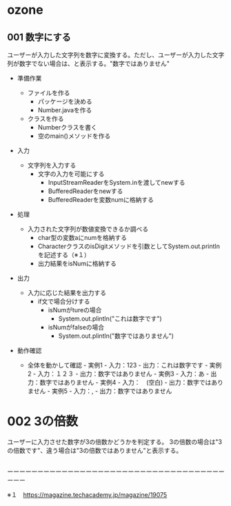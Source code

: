 # ozone
## 001 数字にする
ユーザーが入力した文字列を数字に変換する。ただし、ユーザーが入力した文字列が数字でない場合は、と表示する。"数字ではありません"

- 準備作業
  - ファイルを作る
       - パッケージを決める
       - Number.javaを作る
  - クラスを作る
      - Numberクラスを書く
      - 空のmain()メソッドを作る
        
- 入力
  - 文字列を入力する
       - 文字の入力を可能にする
          - InputStreamReaderをSystem.inを渡してnewする
          - BufferedReaderをnewする
          - BufferedReaderを変数numに格納する
       
- 処理
   - 入力された文字列が数値変換できるか調べる
     - char型の変数aにnumを格納する
     - CharacterクラスのisDigitメソッドを引数としてSystem.out.printlnを記述する（※１）
     - 出力結果をisNumに格納する
     
- 出力
   - 入力に応じた結果を出力する
      - if文で場合分けする
          - isNumがtureの場合
             - System.out.plintln("これは数字です")
          - isNumがfalseの場合
              - System.out.plintln("数字ではありません")
     
- 動作確認
   - 全体を動かして確認
         - 実例1
            - 入力：123
            - 出力：これは数字です
         - 実例2
           - 入力：１２３
           - 出力：数字ではありません
         - 実例3
            - 入力：あ
            - 出力：数字ではありません
         - 実例4
            - 入力：　(空白)
            - 出力：数字ではありません
          - 実例5
            - 入力：,
            - 出力：数字ではありません



# 002 3の倍数
ユーザーに入力させた数字が3の倍数かどうかを判定する。 3の倍数の場合は"3の倍数です"、違う場合は"3の倍数ではありません"と表示する。
## 


ーーーーーーーーーーーーーーーーーーーーーーーーーーーーーーーーーーーーーーー


※１　https://magazine.techacademy.jp/magazine/19075

